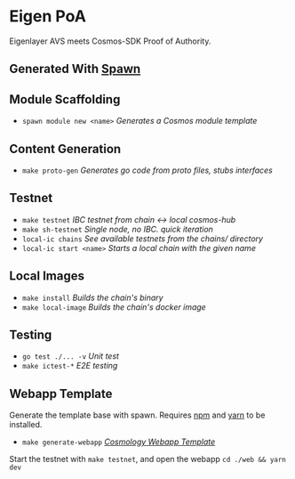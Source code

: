 # Eigen PoA

Eigenlayer AVS meets Cosmos-SDK Proof of Authority.

## Generated With [Spawn](https://github.com/rollchains/spawn)

## Module Scaffolding

- `spawn module new <name>` *Generates a Cosmos module template*

## Content Generation

- `make proto-gen` *Generates go code from proto files, stubs interfaces*

## Testnet

- `make testnet` *IBC testnet from chain <-> local cosmos-hub*
- `make sh-testnet` *Single node, no IBC. quick iteration*
- `local-ic chains` *See available testnets from the chains/ directory*
- `local-ic start <name>` *Starts a local chain with the given name*

## Local Images

- `make install`      *Builds the chain's binary*
- `make local-image`  *Builds the chain's docker image*

## Testing

- `go test ./... -v` *Unit test*
- `make ictest-*`  *E2E testing*

## Webapp Template

Generate the template base with spawn. Requires [npm](https://nodejs.org/en/download/package-manager) and [yarn](https://classic.yarnpkg.com/lang/en/docs/install) to be installed.

- `make generate-webapp` *[Cosmology Webapp Template](https://github.com/cosmology-tech/create-cosmos-app)*

Start the testnet with `make testnet`, and open the webapp `cd ./web && yarn dev`
